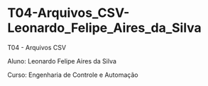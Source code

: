 # T04-Arquivos_CSV-Leonardo_Felipe_Aires_da_Silva


T04 - Arquivos CSV

Aluno: Leonardo Felipe Aires da Silva

Curso: Engenharia de Controle e Automação

